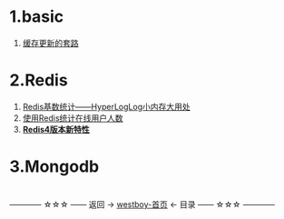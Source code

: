 # 1.basic

1. [缓存更新的套路](basic/缓存更新的套路.md)

# 2.Redis



1. [Redis基数统计——HyperLogLog小内存大用处](http://irfen.me/redis-hyperloglog-intro/)
2. [使用Redis统计在线用户人数](http://blog.huangz.me/diary/2016/redis-count-online-users.html#redis)
3. **[Redis4版本新特性]()**

# 3.Mongodb

#
———— ☆☆☆ —— 返回 -> [westboy-首页](../../../README.md) <- 目录 —— ☆☆☆ ————